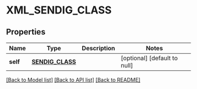 # XML_SENDIG_CLASS

## Properties
Name | Type | Description | Notes
------------ | ------------- | ------------- | -------------
**self** | [**SENDIG_CLASS**](SendigClass.md) |  | [optional] [default to null]

[[Back to Model list]](../README.md#documentation-for-models) [[Back to API list]](../README.md#documentation-for-api-endpoints) [[Back to README]](../README.md)


